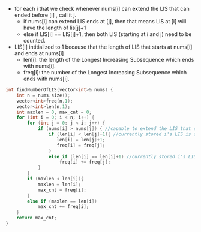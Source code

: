- for each i that we check whenever nums[i] can extend the LIS that can ended before [i] , call it j.
    - if nums[i] can extend LIS ends at [j], then that means LIS at [i] will have the length of lis[j]+1
    - else if LIS[i] == LIS[j]+1, then both LIS (starting at i and j) need to be counted.
- LIS[i] intitialized to 1 because that the length of LIS that starts at nums[i] and ends at nums[i]
    - len[i]: the length of the Longest Increasing Subsequence which ends with nums[i].
    - freq[i]: the number of the Longest Increasing Subsequence which ends with nums[i].
    
```cpp
int findNumberOfLIS(vector<int>& nums) {
    int n = nums.size();
    vector<int>freq(n,1);
    vector<int>len(n,1);
    int maxlen = 0, max_cnt = 0;
    for (int i = 0; i < n; i++) {
        for (int j = 0; j < i; j++) { 
            if (nums[i] > nums[j]) { //capable to extend the LIS that ended at j
                if (len[i] < len[j]+1){ //currently stored i's LIS is shorter than j's LIS extended with nums[i]. 
                   len[i] = len[j]+1;
                   freq[i] = freq[j];
                }
                else if (len[i] == len[j]+1) //currently stored i's LIS already matches j's LIS extended with nums[i]
                    freq[i] += freq[j];
            }
        }
        if (maxlen < len[i]){
            maxlen = len[i];
            max_cnt = freq[i];
        }
        else if (maxlen == len[i])
            max_cnt += freq[i];
    }
    return max_cnt;
}
```
